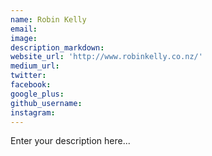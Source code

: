 ```yaml
---
name: Robin Kelly
email:
image:
description_markdown:
website_url: 'http://www.robinkelly.co.nz/'
medium_url:
twitter:
facebook:
google_plus:
github_username:
instagram:
---
```


Enter your description here...
